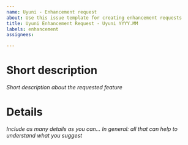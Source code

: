 ```yaml
---
name: Uyuni - Enhancement request
about: Use this issue template for creating enhancement requests
title: Uyuni Enhancement Request - Uyuni YYYY.MM
labels: enhancement
assignees:

---
```


# Short description

_Short description about the requested feature_

# Details 
_Include as many details as you can..._
_In general: all that can help to understand what you suggest_

